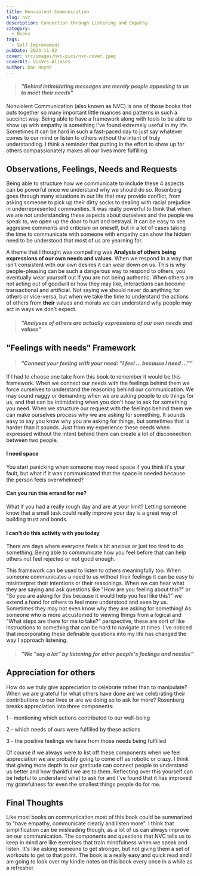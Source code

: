 ```yaml
---
title: Nonviolent Communication
slug: nvc
description: Connection through Listening and Empathy
category:
  - Books
tags:
  - Self-Improvement
pubDate: 2023-11-02
cover: src/images/nvc-pics/nvc-cover.jpeg
coverAlt: VisVrs-Aliases
author: Dan Huynh
---
```



> #### *"Behind intimidating messages are merely people appealing to us to meet their needs"*

Nonviolent Communication (also known as NVC) is one of those books that puts together so many important little nuances and patterns in such a succinct way. Being able to have a framework along with tools to be able to show up with empathy is something I've found extremely useful in my life. Sometimes it can be hard in such a fast-paced day to just say whatever comes to our mind or listen to others without the intent of truly understanding. I think a reminder that putting in the effort to show up for others compassionately makes all our lives more fulfilling. 



## Observations, Feelings, Needs and Requests
Being able to structure how we communicate to include these 4 aspects can be powerful once we understand why we should do so. Rosenberg goes through many situations in our life that may provide conflict, from asking someone to pick up their dirty socks to dealing with racial prejudice in underrepresented communities. It was really powerful to think that when we are not understanding these aspects about ourselves and the people we speak to, we open up the door to hurt and betrayal. It can be easy to see aggresive comments and criticism on oneself, but in a lot of cases taking the time to communicate with someone with empathy can show the hidden need to be understood that most of us are yearning for. 

A theme that I thought was compelling was **Analysis of others being expressions of our own needs and values**. When we respond in a way that isn't consistent with our own desires it can wear down on us. This is why people-pleasing can be such a dangerous way to respond to others, you eventually wear yourself out if you are not being authentic. When others are not acting out of goodwill or how they may like, interactions can become transactional and artificial. Not saying we should never do anything for others or vice-versa, but when we take the time to understand the actions of others from **their** values and morals we can understand why people may act in ways we don't expect. 

> #### *"Analyses of others are actually expressions of our own needs and values"*

## "Feelings with needs" Framework

> #### *"Connect your feeling with your need: "I feel ... because I need ...""*

If I had to choose one take from this book to remember it would be this framework. When we connect our needs with the feelings behind them we force ourselves to understand the reasoning behind our communication. We may sound naggy or demanding when we are asking people to do things for us, and that can be intimidating when you don't how to ask for something you need. When we structure our request with the feelings behind them we can make ourselves process why we are asking for something. It sounds easy to say you know why you are asking for things, but sometimes that is harder than it sounds. Just from my experience these needs when expressed without the intent behind them can create a lot of disconnection between two people.

#### I need space
You start panicking when someone may need space if you think it's your fault, but what if it was communicated that the space is needed because the person feels overwhelmed? 
#### Can you run this errand for me?
What if you had a really rough day and are at your limit? Letting someone know that a small task could really improve your day is a great way of building trust and bonds.
#### I can't do this activity with you today
There are days where everyone feels a bit anxious or just too tired to do something. Being able to communicate how you feel before that can help others not feel rejected or not good enough.

This framework can be used to listen to others meaningfully too. When someone communicates a need to us without their feelings it can be easy to misinterpret their intentions or their reasonings. When we can hear what they are saying and ask questions like "How are you feeling about this?" or "So you are asking for this because it would help you feel like this?" we extend a hand for others to feel more understood and seen by us. Sometimes they may not even know why they are asking for something! As someone who is more accustomed to viewing things from a logical and "What steps are there for me to take?" perspective, these are sort of like instructions to something that can be hard to navigate at times. I've noticed that incorporating these definable questions into my life has changed the way I approach listening. 

> #### *"We "say a lot" by listening for other people's feelings and needss"*

## Appreciation for others

How do we truly give appreciation to celebrate rather than to manipulate? When we are grateful for what others have done are we celebrating their contributions to our lives or are we doing so to ask for more? Rosenberg breaks appreciation into three components:

1 - mentioning which actions contributed to our well-being

2 - which needs of ours were fulfilled by these actions

3 - the positive feelings we have from those needs being fulfilled

Of course if we always were to list off these components when we feel appreciation we are probably going to come off as robotic or crazy. I think that giving more depth to our gratitude can connect people to understand us better and how thankful we are to them. Reflecting over this yourself can be helpful to understand what to ask for and I've found that it has improved my gratefulness for even the smallest things people do for me. 


## Final Thoughts

Like most books on communication most of this book could be summarized to "have empathy, communicate clearly and listen more". I think that simplification can be misleading though, as a lot of us can always improve on our communication. The components and questions that NVC tells us to keep in mind are like exercises that train mindfulness when we speak and listen. It's like asking someone to get stronger, but not giving them a set of workouts to get to that point. The book is a really easy and quick read and I am going to look over my kindle notes on this book every once in a while as a refresher.
